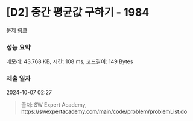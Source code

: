 # [D2] 중간 평균값 구하기 - 1984 

[문제 링크](https://swexpertacademy.com/main/code/problem/problemDetail.do?contestProbId=AV5Pw_-KAdcDFAUq) 

### 성능 요약

메모리: 43,768 KB, 시간: 108 ms, 코드길이: 149 Bytes

### 제출 일자

2024-10-07 02:27



> 출처: SW Expert Academy, https://swexpertacademy.com/main/code/problem/problemList.do